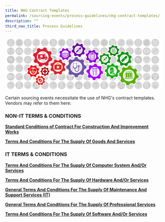 ```yaml
---
title: NHG Contract Templates
permalink: /sourcing-events/process-guidelines/nhg-contract-templates/
description: ""
third_nav_title: Process Guidelines
---
```

![](/images/alps_sourcing_events_process_guidelines_1920x640_clear.png)

Certain sourcing events necessitate the use of NHG's contract templates. Vendors may refer to them here:

### NON-IT TERMS & CONDITIONS

[**Standard Conditions of Contract For Construction And Improvement Works**](/files/Contract%20Directory/NHG%20TEMPLATES/nhg_scc_1_12102022_v_1_6_construction_and_improvement_works.pdf)

[**Terms And Conditions For The Supply Of Goods And Services**](/files/Contract%20Directory/NHG%20TEMPLATES/nhg_scc_3_21022023_v_1_9_goods_and_services.pdf)

### IT TERMS & CONDITIONS

[**Terms And Conditions For The Supply Of Computer System And/Or Services**](/files/Contract%20Directory/NHG%20TEMPLATES/nhg_scc_6_itrfp_system_acquisition.pdf)

[**Terms And Conditions For The Supply Of Hardware And/Or Services**](/files/Contract%20Directory/NHG%20TEMPLATES/nhg_scc_6_itrfp_hardware_acquisition.pdf)

[**General Terms And Conditions For The Supply Of Maintenance And Support Services (IT)**](/files/Contract%20Directory/NHG%20TEMPLATES/nhg_scc_6_itrfp_maintenance_services.pdf)

[**General Terms And Conditions For The Supply Of Professional Services**](/files/Contract%20Directory/NHG%20TEMPLATES/nhg_scc_6_itrfp_professional_services.pdf)

[**Terms And Conditions For The Supply Of Software And/Or Services**](/files/Contract%20Directory/NHG%20TEMPLATES/nhg_scc_6_itrfp_software_acquisition.pdf)



[](/files/Contract%20Directory/NHG%20TEMPLATES/nhg_scc_1_12102022_v_1_6_construction_and_improvement_works.pdf)